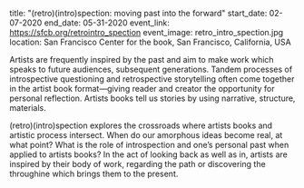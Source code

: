 title: "(retro)(intro)spection: moving past into the forward"
start_date: 02-07-2020
end_date: 05-31-2020
event_link: https://sfcb.org/retrointro_spection
event_image: retro_intro_spection.jpg
location: San Francisco Center for the book, San Francisco, California, USA

Artists are frequently inspired by the past and aim to make work which speaks to future audiences, subsequent generations. Tandem processes of introspective questioning and retrospective storytelling often come together in the artist book format—giving reader and creator the opportunity for personal reflection. Artists books tell us stories by using narrative, structure, materials.

(retro)(intro)spection explores the crossroads where artists books and artistic process intersect. When do our amorphous ideas become real, at what point? What is the role of introspection and one’s personal past when applied to artists books? In the act of looking back as well as in, artists are inspired by their body of work, regarding the path or discovering the throughine which brings them to the present.
